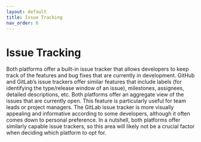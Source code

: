 ```yaml
---
layout: default
title: Issue Tracking
nav_order: 6
---
```


# Issue Tracking

Both platforms offer a built-in issue tracker that allows developers to keep track of the features and bug fixes that are currently in development. GitHub and GitLab’s issue trackers offer similar features that include labels (for identifying the type/release window of an issue), milestones, assignees, detailed descriptions, etc. Both platforms offer an aggregate view of the issues that are currently open. This feature is particularly useful for team leads or project managers. The GitLab issue tracker is more visually appealing and informative according to some developers, although it often comes down to personal preference. In a nutshell, both platforms offer similarly capable issue trackers, so this area will likely not be a crucial factor when deciding which platform to opt for.